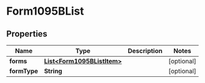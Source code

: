 

# Form1095BList


## Properties

| Name | Type | Description | Notes |
|------------ | ------------- | ------------- | -------------|
|**forms** | [**List&lt;Form1095BListItem&gt;**](Form1095BListItem.md) |  |  [optional] |
|**formType** | **String** |  |  [optional] |



